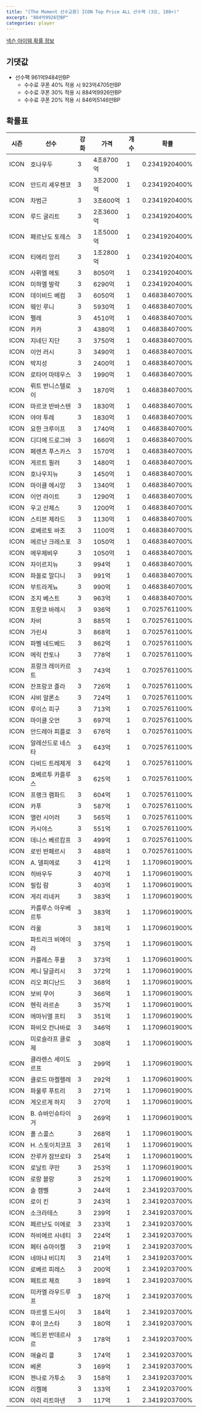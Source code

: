```yaml
---
title: "[The Moment 선수교환] ICON Top Price ALL 선수팩 (3강, 108+)"
excerpt: "884억9926만BP"
categories: player
---
```

[넥슨 아이템 확률 정보](http://iteminfo.nexon.com/probability/fco?sn=7195)

## 기댓값
- 선수팩 961억9484만BP
  - 수수료 쿠폰 40% 적용 시 923억4705만BP
  - 수수료 쿠폰 30% 적용 시 884억9926만BP
  - 수수료 쿠폰 20% 적용 시 846억5146만BP


## 확률표

|시즌|선수|강화|가격|개수|확률|
|---|---|---|---|---|---|
|ICON|호나우두|3|4조8700억|1|0.2341920400%|
|ICON|안드리 셰우첸코|3|3조2000억|1|0.2341920400%|
|ICON|차범근|3|3조600억|1|0.2341920400%|
|ICON|루드 굴리트|3|2조3600억|1|0.2341920400%|
|ICON|페르난도 토레스|3|1조5000억|1|0.2341920400%|
|ICON|티에리 앙리|3|1조2800억|1|0.2341920400%|
|ICON|사뮈엘 에토|3|8050억|1|0.2341920400%|
|ICON|미하엘 발락|3|6290억|1|0.2341920400%|
|ICON|데이비드 베컴|3|6050억|1|0.4683840700%|
|ICON|웨인 루니|3|5930억|1|0.4683840700%|
|ICON|펠레|3|4510억|1|0.4683840700%|
|ICON|카카|3|4380억|1|0.4683840700%|
|ICON|지네딘 지단|3|3750억|1|0.4683840700%|
|ICON|이언 러시|3|3490억|1|0.4683840700%|
|ICON|박지성|3|2400억|1|0.4683840700%|
|ICON|로타어 마테우스|3|1990억|1|0.4683840700%|
|ICON|뤼트 반니스텔로이|3|1870억|1|0.4683840700%|
|ICON|마르코 반바스텐|3|1830억|1|0.4683840700%|
|ICON|야야 투레|3|1830억|1|0.4683840700%|
|ICON|요한 크루이프|3|1740억|1|0.4683840700%|
|ICON|디디에 드로그바|3|1660억|1|0.4683840700%|
|ICON|페렌츠 푸스카스|3|1570억|1|0.4683840700%|
|ICON|게르트 뮐러|3|1480억|1|0.4683840700%|
|ICON|호나우지뉴|3|1450억|1|0.4683840700%|
|ICON|마이클 에시앙|3|1340억|1|0.4683840700%|
|ICON|이언 라이트|3|1290억|1|0.4683840700%|
|ICON|우고 산체스|3|1200억|1|0.4683840700%|
|ICON|스티븐 제라드|3|1130억|1|0.4683840700%|
|ICON|로베르토 바조|3|1100억|1|0.4683840700%|
|ICON|에르난 크레스포|3|1050억|1|0.4683840700%|
|ICON|에우제비우|3|1050억|1|0.4683840700%|
|ICON|자이르지뉴|3|994억|1|0.4683840700%|
|ICON|파올로 말디니|3|991억|1|0.4683840700%|
|ICON|부트라게뇨|3|990억|1|0.4683840700%|
|ICON|조지 베스트|3|963억|1|0.4683840700%|
|ICON|프랑코 바레시|3|936억|1|0.7025761100%|
|ICON|차비|3|885억|1|0.7025761100%|
|ICON|가린샤|3|868억|1|0.7025761100%|
|ICON|파벨 네드베드|3|862억|1|0.7025761100%|
|ICON|에릭 칸토나|3|778억|1|0.7025761100%|
|ICON|프랑크 레이카르트|3|743억|1|0.7025761100%|
|ICON|잔프랑코 졸라|3|726억|1|0.7025761100%|
|ICON|샤비 알론소|3|724억|1|0.7025761100%|
|ICON|루이스 피구|3|713억|1|0.7025761100%|
|ICON|마이클 오언|3|697억|1|0.7025761100%|
|ICON|안드레아 피를로|3|676억|1|0.7025761100%|
|ICON|알레산드로 네스타|3|643억|1|0.7025761100%|
|ICON|다비드 트레제게|3|642억|1|0.7025761100%|
|ICON|호베르투 카를루스|3|625억|1|0.7025761100%|
|ICON|프랭크 램파드|3|604억|1|0.7025761100%|
|ICON|카푸|3|587억|1|0.7025761100%|
|ICON|앨런 시어러|3|565억|1|0.7025761100%|
|ICON|카시야스|3|551억|1|0.7025761100%|
|ICON|데니스 베르캄프|3|499억|1|0.7025761100%|
|ICON|로빈 반페르시|3|488억|1|0.7025761100%|
|ICON|A. 델피에로|3|412억|1|1.1709601900%|
|ICON|히바우두|3|407억|1|1.1709601900%|
|ICON|필립 람|3|403억|1|1.1709601900%|
|ICON|게리 리네커|3|383억|1|1.1709601900%|
|ICON|카를루스 아우베르투|3|383억|1|1.1709601900%|
|ICON|라울|3|381억|1|1.1709601900%|
|ICON|파트리크 비에이라|3|375억|1|1.1709601900%|
|ICON|카를레스 푸욜|3|373억|1|1.1709601900%|
|ICON|케니 달글리시|3|372억|1|1.1709601900%|
|ICON|리오 퍼디난드|3|368억|1|1.1709601900%|
|ICON|보비 무어|3|366억|1|1.1709601900%|
|ICON|헨릭 라르손|3|357억|1|1.1709601900%|
|ICON|에마뉘엘 프티|3|351억|1|1.1709601900%|
|ICON|파비오 칸나바로|3|346억|1|1.1709601900%|
|ICON|미로슬라프 클로제|3|308억|1|1.1709601900%|
|ICON|클라렌스 세이도르프|3|299억|1|1.1709601900%|
|ICON|클로드 마켈렐레|3|292억|1|1.1709601900%|
|ICON|파울루 푸트리|3|271억|1|1.1709601900%|
|ICON|게오르게 하지|3|270억|1|1.1709601900%|
|ICON|B. 슈바인슈타이거|3|269억|1|1.1709601900%|
|ICON|폴 스콜스|3|268억|1|1.1709601900%|
|ICON|H. 스토이치코프|3|261억|1|1.1709601900%|
|ICON|잔루카 잠브로타|3|254억|1|1.1709601900%|
|ICON|로날트 쿠만|3|253억|1|1.1709601900%|
|ICON|로랑 블랑|3|252억|1|1.1709601900%|
|ICON|솔 캠벨|3|244억|1|2.3419203700%|
|ICON|로이 킨|3|243억|1|2.3419203700%|
|ICON|소크라테스|3|239억|1|2.3419203700%|
|ICON|페르난도 이에로|3|233억|1|2.3419203700%|
|ICON|하비에르 사네티|3|224억|1|2.3419203700%|
|ICON|페터 슈마이켈|3|219억|1|2.3419203700%|
|ICON|네마냐 비디치|3|214억|1|2.3419203700%|
|ICON|로베르 피레스|3|200억|1|2.3419203700%|
|ICON|페트르 체흐|3|189억|1|2.3419203700%|
|ICON|미카엘 라우드루프|3|187억|1|2.3419203700%|
|ICON|마르셀 드사이|3|184억|1|2.3419203700%|
|ICON|후이 코스타|3|180억|1|2.3419203700%|
|ICON|에드윈 반데르사르|3|178억|1|2.3419203700%|
|ICON|애슐리 콜|3|174억|1|2.3419203700%|
|ICON|베론|3|169억|1|2.3419203700%|
|ICON|젠나로 가투소|3|158억|1|2.3419203700%|
|ICON|리켈메|3|133억|1|2.3419203700%|
|ICON|야리 리트마넨|3|117억|1|2.3419203700%|
